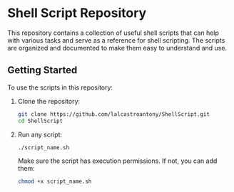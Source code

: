 # Shell Script Repository

This repository contains a collection of useful shell scripts that can help with various tasks and serve as a reference for shell scripting. The scripts are organized and documented to make them easy to understand and use.


## Getting Started
To use the scripts in this repository:

1. Clone the repository:
   ```bash
   git clone https://github.com/lalcastroantony/ShellScript.git
   cd ShellScript
   ```

2. Run any script:
   ```bash
   ./script_name.sh
   ```
   Make sure the script has execution permissions. If not, you can add them:
   ```bash
   chmod +x script_name.sh
   ```

